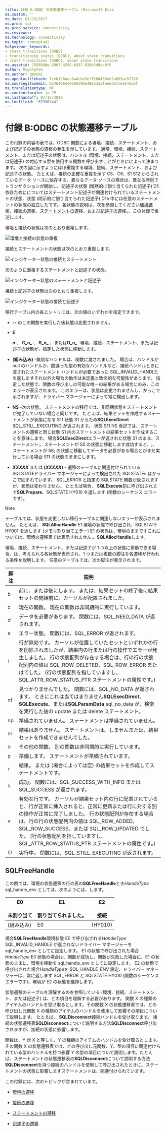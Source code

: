 ```yaml
---
title: 付録 B:ODBC の状態遷移テーブル |Microsoft Docs
ms.custom: ''
ms.date: 01/19/2017
ms.prod: sql
ms.prod_service: connectivity
ms.reviewer: ''
ms.technology: connectivity
ms.topic: conceptual
helpviewer_keywords:
- state transitions [ODBC]
- transitioning states [ODBC], about state transitions
- state transitions [ODBC], about state transitions
ms.assetid: 15088dbe-896f-4296-b397-02bb3d0ac0fb
author: MightyPen
ms.author: genemi
ms.openlocfilehash: 7ceb128aec3a4cbe5ef7180483eb2a033ae57138
ms.sourcegitcommit: b2464064c0566590e486a3aafae6d67ce2645cef
ms.translationtype: MT
ms.contentlocale: ja-JP
ms.lasthandoff: 07/15/2019
ms.locfileid: "67996244"
---
```

# <a name="appendix-b-odbc-state-transition-tables"></a>付録 B:ODBC の状態遷移テーブル
この付録の内容の表では、ODBC 関数による環境、接続、ステートメント、および記述子の状態の遷移の発生を示しています。 通常、環境、接続、ステートメント、または記述子の状態は、ハンドル (環境、接続、ステートメント、または記述子) の対応する型を使用する関数を呼び出すことがときにによって決まります。 次の図に示すようにほぼ重複する環境、接続、ステートメント、および記述子の状態。 たとえば、接続の正確な重複を示す C5、C6、S1 S12 からされているデータ ソースに依存する、異なるデータ ソースの場合は、異なる時刻でトランザクションが開始し、記述子の状態 (暗黙的に割り当てられた記述子) D1i 依存ためにについてはステートメント記述子が関連付けられているステートメントの状態、状態 (明示的に割り当てられた記述子) D1e 中には任意のステートメントの状態の独立したです。 各状態の説明は、次を参照してください[環境遷移](../../../odbc/reference/appendixes/environment-transitions.md)、[接続の遷移](../../../odbc/reference/appendixes/connection-transitions.md)、[ステートメントの遷移](../../../odbc/reference/appendixes/statement-transitions.md)、および[記述子の遷移。](../../../odbc/reference/appendixes/descriptor-transitions.md)、この付録で後述します。  
  
 環境と接続の状態は次のとおり重複します。  
  
 ![環境と接続の状態の重複](../../../odbc/reference/appendixes/media/app01.gif "app01")  
  
 接続とステートメントの状態は次のとおり重複します。  
  
 ![インジケーター状態の接続とステートメント](../../../odbc/reference/appendixes/media/app02.gif "app02")  
  
 次のように重複するステートメントと記述子の状態。  
  
 ![インジケーター状態のステートメントと記述子](../../../odbc/reference/appendixes/media/app03.gif "app03")  
  
 接続と記述子の状態は次のとおり重複します。  
  
 ![インジケーター状態の接続と記述子](../../../odbc/reference/appendixes/media/app04.gif "app04")  
  
 移行テーブル内の各エントリには、次の値のいずれかを指定できます。  
  
-   **--** のこの関数を実行した後状態は変更されません。  
  
-   **E**  

     **_n_**  、 **C_n_** 、 **S_n_** 、または**D_n_** -環境、接続、ステートメント、または記述子の状態が、指定した状態に移動します。  
 
-   **(組み込み)** -無効なハンドルは、関数に渡されました。 場合は、ハンドルが null のハンドルか、間違った型の有効なハンドルなど、接続ハンドルときに渡されたステートメント ハンドルが必要であった SQL_INVALID_HANDLE; を返しますそれ以外の場合の動作は未定義と致命的な可能性があります。 指定した状態で、関数の呼び出しの可能な唯一の結果がある場合にのみ、このエラーが表示されます。 このエラーは、状態は変更されませんし、かっこで示されますが、ドライバー マネージャーによって常に検出します。  
  
-   **NS** -次の状態。 ステートメントの移行では、非同期状態をステートメントが完了していない場合と同じです。 たとえば、結果セットを作成するステートメントが状態になる S11 状態 S1 からため**SQLExecDirect** SQL_STILL_EXECUTING が返されます。 状態 S11 NS 表記では、ステートメントの遷移と同じ状態 S1 内のステートメントの結果セットを作成することを意味します。 場合**SQLExecDirect**エラーが返された状態 S1 のまま、ステートメント;、ステートメントが S5 の状態に移動します成功すると、;、ステートメントが S8; の状態に移動してデータを必要がある場合とがまだ実行している場合 S11 の状態のままにします。  

-   **_XXXXX_** または **(*XXXXX*)** - 遷移のテーブルに関連付けられている SQLSTATEドライバー マネージャーによって検出された SQLSTATEs はかっこで囲まれています。 SQL_ERROR と指定の SQLSTATE 関数が返されますが、状態は変わりません。 たとえば場合、 **SQLExecute**前に呼び出されます**SQLPrepare**、SQLSTATE HY010 を返します (関数のシーケンス エラーです)。  

> [!NOTE]  
>  テーブルでは、状態を変更しない移行テーブルに関連しないエラーが表示されません。 たとえば、 **SQLAllocHandle** E1 環境の状態で呼び出され、SQLSTATE HY001 を返します (メモリ割り当てエラー) E1 の状態は、環境のままですこれについては、環境の遷移表では表示されません **。SQLAllocHandle**します。  
  
 環境、接続、ステートメント、または記述子が 1 つ以上の状態に移動できる場合、は、考えられる各状態が表示され、1 つまたは複数の脚注を各遷移が行われる条件を説明します。 任意のテーブルでは、次の脚注が表示されます。  
  
|脚注|説明|  
|--------------|-------------|  
|b|前に、または後にします。 または、結果セットの終了後に結果セットの開始前に、カーソルが配置されました。|  
|c|現在の関数。 現在の関数は非同期的に実行しています。|  
|d|データを必要があります。 関数には、SQL_NEED_DATA が返されます。|  
|e|エラー状態。 関数には、SQL_ERROR が返されます。|  
|i|行が無効です。 カーソルが位置していたセットといずれかの行を削除されましたが、結果内の行または行の操作でエラーが発生しました。 行の状態配列が存在する場合は、行の行の状態配列内の値は SQL_ROW_DELETED、SQL_ROW_ERROR またはでした。 (行の状態配列を指していますし、SQL_ATTR_ROW_STATUS_PTR ステートメントの属性です。)|  
|nf|見つかりませんでした。 関数には、SQL_NO_DATA が返されます。 ときにこれは当てはまりません**SQLExecDirect**、 **SQLExecute**、または**SQLParamData** sql_no_data が、検索を実行した後の update または delete ステートメント。|  
|np|準備されていません。 ステートメントは準備されていません。|  
|nr|結果はありません。 ステートメントは、しませんまたは、結果セットを作成できませんでした。|  
|o|その他の関数。 別の関数は非同期的に実行しています。|  
|p|準備します。 ステートメントが準備されています。|  
|r|結果。 または (場合によっては空) の結果セットを作成してステートメントです。|  
|s|成功。 関数には、SQL_SUCCESS_WITH_INFO または SQL_SUCCESS が返されます。|  
|v|有効な行です。 カーソルが結果セット内の行に配置されていると、行が正常に挿入されると、正常に更新または行に対する別の操作が正常に完了しました。 行の状態配列が存在する場合は、行の行の状態配列内の値は SQL_ROW_ADDED、SQL_ROW_SUCCESS、または SQL_ROW_UPDATED でした。 (行の状態配列を指していますし、SQL_ATTR_ROW_STATUS_PTR ステートメントの属性です。)|  
|○|実行中。 関数には、SQL_STILL_EXECUTING が返されます。|  
  
## <a name="sqlfreehandle"></a>SQLFreeHandle  
 この例では、環境の状態遷移の行の表の**SQLFreeHandle**とき*HandleType* sql_handle_env としては、次のようには、します。  
  
|E0<br /><br /> 未割り当て|E1<br /><br /> 割り当てられました。|E2<br /><br /> 接続|  
|------------------------|----------------------|-----------------------|  
|(組み込み)|E0|(HY010)|  
  
 場合**SQLFreeHandle**環境状態 E0 で呼び出される*HandleType* SQL_INVALID_HANDLE が返されないドライバー マネージャーを sql_handle_env としてに設定します。 E1 の状態で呼び出された場合*HandleType* E0 状態の場合は、関数が成功し、関数が失敗した場合に、E1 の状態のままに、環境を移動を sql_handle_env としてに設定します。 E2 の状態で呼び出された場合*HandleType*を SQL_HANDLE_ENV 設定、ドライバー マネージャーは、常に返します SQL_ERROR と SQLSTATE HY010 (関数のシーケンス エラーです)、環境が E2 の状態を維持します。  
  
 状態遷移のテーブルを理解するのを参照している (環境、接続、ステートメント、または記述子) は、どの項目を理解する必要があります。 関数 X の種類のアイテムのハンドルを受け取るとします。その関数 X の状態遷移表では、どの呼び出し元関数 X の種類のアイテムのハンドルを使用して影響その項目について説明します。 たとえば、 **SQLDisconnect**接続ハンドルを受け取ります。 接続の状態遷移表**SQLDisconnect**について説明する方法**SQLDisconnect**呼び出されますが、接続の状態に影響します。  
  
 関数は、Y が X と等しく、Y の種類のアイテムのハンドルを受け取るとします。その関数 X の状態遷移表では、どの呼び出し元関数、Y、型の項目に関連付けられている型のハンドルを持つ影響 Y の型の項目について説明します。たとえば、ステートメントの状態遷移表の**SQLDisconnect**について説明する方法**SQLDisconnect**を持つ接続のハンドルを使用して呼び出されたときに、ステートメントの状態に影響しますステートメントは、関連付けられています。  
  
 この付録には、次のトピックが含まれています。  
  
-   [環境の遷移](../../../odbc/reference/appendixes/environment-transitions.md)  
  
-   [接続の遷移](../../../odbc/reference/appendixes/connection-transitions.md)  
  
-   [ステートメントの遷移](../../../odbc/reference/appendixes/statement-transitions.md)  
  
-   [記述子の遷移](../../../odbc/reference/appendixes/descriptor-transitions.md)
